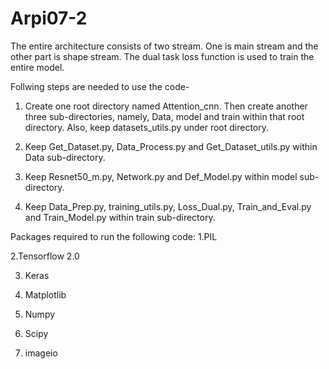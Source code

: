 # Arpi07-2


The entire architecture consists of two stream. One is main stream and the other part is shape stream. The dual task loss function is used to train the entire model.


Follwing steps are needed to use the code- 

1. Create one root directory named Attention_cnn. Then create another three sub-directories, namely, Data, model and train within that root directory. Also, keep datasets_utils.py under root directory.

2. Keep Get_Dataset.py, Data_Process.py and Get_Dataset_utils.py within Data sub-directory.

3. Keep Resnet50_m.py, Network.py and Def_Model.py within model sub-directory.

4. Keep Data_Prep.py, training_utils.py, Loss_Dual.py, Train_and_Eval.py and Train_Model.py within train sub-directory. 


Packages required to run the following code:
1.PIL

2.Tensorflow 2.0

3. Keras

4. Matplotlib

5. Numpy

6. Scipy

7. imageio
